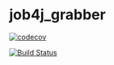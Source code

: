 # job4j_grabber
[![codecov](https://codecov.io/gh/EduardBucari/job4j_grabber/branch/main/graph/badge.svg?token=S3VLILHK2R)](https://codecov.io/gh/EduardBucari/job4j_grabber)

[![Build Status](https://app.travis-ci.com/EduardBucari/job4j_grabber.svg?branch=master)](https://app.travis-ci.com/EduardBucari/job4j_grabber)